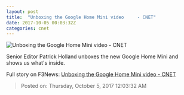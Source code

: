 ```yaml
---
layout: post
title:  "Unboxing the Google Home Mini video     - CNET"
date: 2017-10-05 00:03:32Z
categories: cnet
---
```


![Unboxing the Google Home Mini video     - CNET](https://cnet4.cbsistatic.com/img/pS8BN_tjSriQvnz-WU_z7XlY3QA=/2017/10/04/b4eb3f8c-f561-4c13-880b-3d10debf96ae/googlemini-cn.jpg)

Senior Editor Patrick Holland unboxes the new Google Home Mini and shows us what's inside.


Full story on F3News: [Unboxing the Google Home Mini video     - CNET](http://www.f3nws.com/n/ezDZN)

> Posted on: Thursday, October 5, 2017 12:03:32 AM
